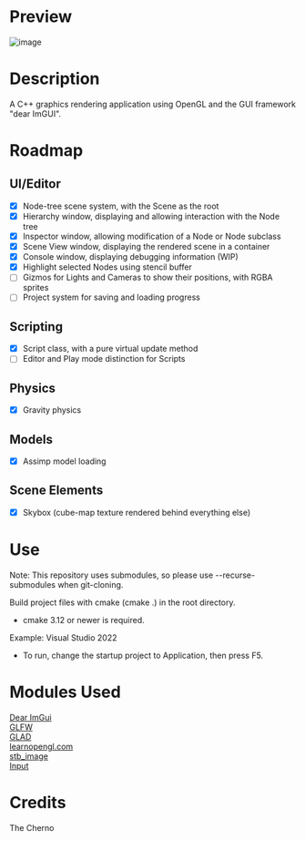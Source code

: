 # Preview
![image](https://github.com/user-attachments/assets/cdc3609c-a13f-4393-b11c-93826cc0753b)

# Description
A C++ graphics rendering application using OpenGL and the GUI framework "dear ImGUI".

# Roadmap
## UI/Editor
- [x] Node-tree scene system, with the Scene as the root  
- [x] Hierarchy window, displaying and allowing interaction with the Node tree  
- [x] Inspector window, allowing modification of a Node or Node subclass  
- [x] Scene View window, displaying the rendered scene in a container  
- [x] Console window, displaying debugging information (WIP)
- [x] Highlight selected Nodes using stencil buffer
- [ ] Gizmos for Lights and Cameras to show their positions, with RGBA sprites  
- [ ] Project system for saving and loading progress  
## Scripting  
- [x] Script class, with a pure virtual update method
- [ ] Editor and Play mode distinction for Scripts
## Physics
- [x] Gravity physics
## Models
- [x] Assimp model loading
## Scene Elements
- [x] Skybox (cube-map texture rendered behind everything else)  

# Use
Note: This repository uses submodules, so please use --recurse-submodules when git-cloning.  

Build project files with cmake (cmake .) in the root directory.  
- cmake 3.12 or newer is required.

Example: Visual Studio 2022
- To run, change the startup project to Application, then press F5.  

# Modules Used
[Dear ImGui](https://github.com/ocornut/imgui)  
[GLFW](https://github.com/glfw/glfw)  
[GLAD](https://github.com/Dav1dde/glad)  
[learnopengl.com](https://learnopengl.com/)  
[stb_image](https://github.com/nothings/stb/blob/master/stb_image.h)  
[Input](https://stackoverflow.com/questions/55573238/how-do-i-do-a-proper-input-class-in-glfw-for-a-game-engine)  

# Credits
The Cherno
